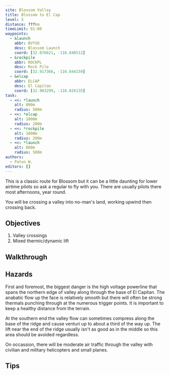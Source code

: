 ```yaml
---
site: Blossom Valley
title: Blossom to El Cap
level: 5
distance: ???km
timeLimit: 01:00
waypoints:
  - &launch
    abbr: BVYSD
    desc: Blossom Launch
    coord: [32.876621, -116.848512]
  - &rockpile
    abbr: ROCKPL
    desc: Rock Pile
    coord: [32.917366, -116.844159]
  - &elcap
    abbr: ELCAP
    desc: El Capitan
    coord: [32.903299, -116.826135]
task:
  - <<: *launch
    alt: 800m
    radius: 500m
  - <<: *elcap
    alt: 1000m
    radius: 200m
  - <<: *rockpile
    alt: 1000m
    radius: 200m
  - <<: *launch
    alt: 800m
    radius: 500m
authors:
  - Paton W.
editors: []
---
```


This is a classic route for Blossom but it can be a little daunting for lower airtime pilots
so ask a regular to fly with you. There are usually pilots there most afternoons, year round.

You will be crossing a valley into no-man's land, working upwind then crossing back.

## Objectives
1. Valley crossings
2. Mixed thermic/dynamic lift

## Walkthrough

## Hazards
First and foremost, the biggest danger is the high voltage powerline that spans the
northern edge of valley along through the base of El Capitan. The anabatic flow up
the face is relatively smooth but there will often be strong thermals punching through
at the numerous trigger points.  It is important to keep a healthy distance from the
terrain.

At the southern end the valley flow can sometimes compress along the
base of the ridge and cause venturi up to about a third of the way up.  The lift
near the end of the ridge usually isn't as good as in the middle so this area should
be avoided regardless.

On occassion, there will be moderate air traffic through the valley with
civilian and military helicopters and small planes.

## Tips
